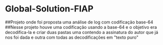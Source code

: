 # Global-Solution-FIAP
##Projeto onde foi proposta uma análise de log com codificação  base-64 
##Nesse projeto houve uma codificação usando a base-64 e o objetivo era decodifica-la e criar duas pastas uma contendo a assinatura do autor que já nos foi dada e outra com todas as decodificações em "texto puro"

